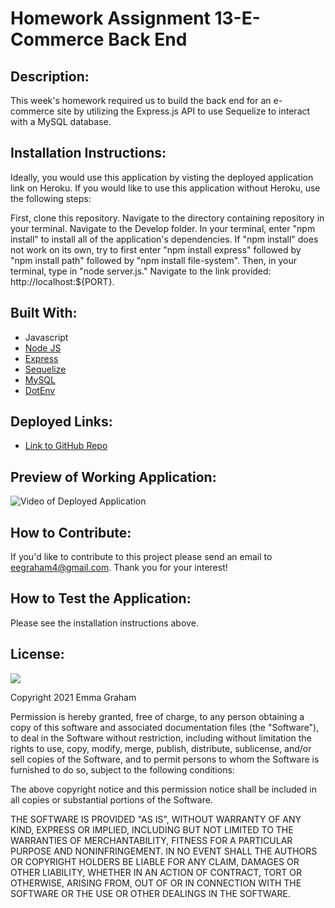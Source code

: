 # Homework Assignment 13-E-Commerce Back End

## Description:
This week's homework required us to build the back end for an e-commerce site by utilizing the Express.js API to use Sequelize to interact with a MySQL database. 

## Installation Instructions:
Ideally, you would use this application by visting the deployed application link on Heroku. If you would like to use this application without Heroku, use the following steps:

First, clone this repository. Navigate to the directory containing repository in your terminal. Navigate to the Develop folder. In your terminal, enter "npm install" to install all of the application's dependencies. If "npm install" does not work on its own, try to first enter "npm install express" followed by "npm install path" followed by "npm install file-system". Then, in your terminal, type in "node server.js." Navigate to the link provided: http://localhost:${PORT}.

## Built With:
* Javascript
* [Node JS](https://nodejs.org/en/)
* [Express](https://www.npmjs.com/package/express)
* [Sequelize](https://www.npmjs.com/package/sequelize)
* [MySQL](https://www.npmjs.com/package/mysql)
* [DotEnv](https://www.npmjs.com/package/dotenv)



## Deployed Links:
* [Link to GitHub Repo](https://github.com/egraham96/Note-Taker)

## Preview of Working Application:
![Video of Deployed Application](./Assets/ScreenshotofDeployedApplication.PNG)

## How to Contribute:
If you'd like to contribute to this project please send an email to eegraham4@gmail.com. Thank you for your interest!

## How to Test the Application:
Please see the installation instructions above. 

## License:

![](https://img.shields.io/badge/License:%20MIT-pink`)

Copyright 2021 Emma Graham

Permission is hereby granted, free of charge, to any person obtaining a copy of this software and associated documentation files (the "Software"), to deal in the Software without restriction, including without limitation the rights to use, copy, modify, merge, publish, distribute, sublicense, and/or sell copies of the Software, and to permit persons to whom the Software is furnished to do so, subject to the following conditions:

The above copyright notice and this permission notice shall be included in all copies or substantial portions of the Software.

THE SOFTWARE IS PROVIDED "AS IS", WITHOUT WARRANTY OF ANY KIND, EXPRESS OR IMPLIED, INCLUDING BUT NOT LIMITED TO THE WARRANTIES OF MERCHANTABILITY, FITNESS FOR A PARTICULAR PURPOSE AND NONINFRINGEMENT. IN NO EVENT SHALL THE AUTHORS OR COPYRIGHT HOLDERS BE LIABLE FOR ANY CLAIM, DAMAGES OR OTHER LIABILITY, WHETHER IN AN ACTION OF CONTRACT, TORT OR OTHERWISE, ARISING FROM, OUT OF OR IN CONNECTION WITH THE SOFTWARE OR THE USE OR OTHER DEALINGS IN THE SOFTWARE.

